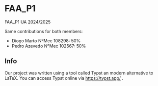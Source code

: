 # FAA_P1
FAA_P1 UA 2024/2025

Same contributions for both members:
- Diogo Marto NºMec 108298: 50%
- Pedro Azevedo NºMec 102567: 50%

## Info 

Our project was written using a tool called Typst an modern alternative to LaTeX.
You can access Typst online via https://typst.app/ .
